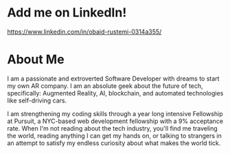 

# Add me on LinkedIn!
https://www.linkedin.com/in/obaid-rustemi-0314a355/


# About Me
I am a passionate and extroverted Software Developer with dreams to start my own AR company. I am an absolute geek about the future of tech, specifically: Augmented Reality, AI, blockchain, and automated technologies like self-driving cars. 

I am strengthening my coding skills through a year long intensive Fellowship at Pursuit, a NYC-based web development fellowship with a 9% acceptance rate. When I'm not reading about the tech industry, you'll find me traveling the world, reading anything I can get my hands on, or talking to strangers in an attempt to satisfy my endless curiosity about what makes the world tick.
